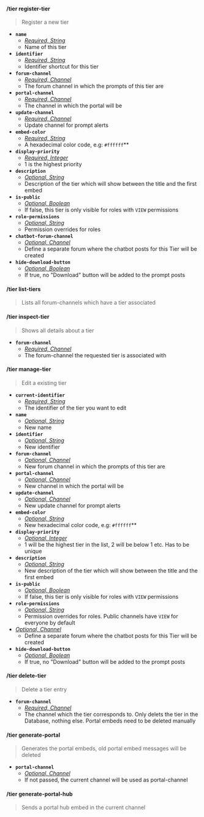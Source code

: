 #### /tier register-tier
> Register a new tier
- **`name`**
  - *[Required, String](proompter-documentation/guides/Quickstart/Slash%20Commands.md####String)*
  - Name of this tier
- **`identifier`**
  - *[Required, String](proompter-documentation/guides/Quickstart/Slash%20Commands.md####String)*
  - Identifier shortcut for this tier
- **`forum-channel`**
  - *[Required, Channel](proompter-documentation/guides/Quickstart/Slash%20Commands.md####Channel)*
  - The forum channel in which the prompts of this tier are
- **`portal-channel`**
  - *[Required, Channel](proompter-documentation/guides/Quickstart/Slash%20Commands.md####Channel)*
  - The channel in which the portal will be
- **`update-channel`**
  - *[Required, Channel](proompter-documentation/guides/Quickstart/Slash%20Commands.md####Channel)*
  - Update channel for prompt alerts
- **`embed-color`**
  - *[Required, String](proompter-documentation/guides/Quickstart/Slash%20Commands.md####String)*
  - A hexadecimal color code, e.g: `#ffffff`**
- **`display-priority`**
  - *[Required, Integer](proompter-documentation/guides/Quickstart/Slash%20Commands.md####Integer)*
  - 1 is the highest priority
- **`description`**
  - *[Optional, String](proompter-documentation/guides/Quickstart/Slash%20Commands.md####String)*
  - Description of the tier which will show between the title and the first embed
- **`is-public`**
  - *[Optional, Boolean](proompter-documentation/guides/Quickstart/Slash%20Commands.md####Boolean)*
  - If false, this tier is only visible for roles with `VIEW` permissions
- **`role-permissions`**
  - *[Optional, String](proompter-documentation/guides/Quickstart/Slash%20Commands.md####String)*
  - Permission overrides for roles
- **`chatbot-forum-channel`**
  - *[Optional, Channel](proompter-documentation/guides/Quickstart/Slash%20Commands.md####Channel)*
  - Define a separate forum where the chatbot posts for this Tier will be created
- **`hide-download-button`**
  - *[Optional, Boolean](proompter-documentation/guides/Quickstart/Slash%20Commands.md####Boolean)*
  - If true, no "Download" button will be added to the prompt posts

#### /tier list-tiers
> Lists all forum-channels which have a tier associated

#### /tier inspect-tier
> Shows all details about a tier
- **`forum-channel`**
  - *[Required, Channel](proompter-documentation/guides/Quickstart/Slash%20Commands.md####Channel)*
  - The forum-channel the requested tier is associated with

#### /tier manage-tier
> Edit a existing tier
- **`current-identifier`**
  - *[Required, String](proompter-documentation/guides/Quickstart/Slash%20Commands.md####String)*
  - The identifier of the tier you want to edit
- **`name`**
  - *[Optional, String](proompter-documentation/guides/Quickstart/Slash%20Commands.md####String)*
  - New name
- **`identifier`**
  - *[Optional, String](proompter-documentation/guides/Quickstart/Slash%20Commands.md####String)*
  - New identifier
- **`forum-channel`**
  - *[Optional, Channel](proompter-documentation/guides/Quickstart/Slash%20Commands.md####Channel)*
  - New forum channel in which the prompts of this tier are
- **`portal-channel`**
  - *[Optional, Channel](proompter-documentation/guides/Quickstart/Slash%20Commands.md####Channel)*
  - New channel in which the portal will be
- **`update-channel`**
  - *[Optional, Channel](proompter-documentation/guides/Quickstart/Slash%20Commands.md####Channel)*
  - New update channel for prompt alerts
- **`embed-color`**
  - *[Optional, String](proompter-documentation/guides/Quickstart/Slash%20Commands.md####String)*
  - New hexadecimal color code, e.g: `#ffffff`**
- **`display-priority`**
  - *[Optional, Integer](proompter-documentation/guides/Quickstart/Slash%20Commands.md####Integer)*
  - 1 will be the highest tier in the list, 2 will be below 1 etc. Has to be unique
- **`description`**
  - *[Optional, String](proompter-documentation/guides/Quickstart/Slash%20Commands.md####String)*
  - New description of the tier which will show between the title and the first embed
- **`is-public`**
  - *[Optional, Boolean](proompter-documentation/guides/Quickstart/Slash%20Commands.md####Boolean)*
  - If false, this tier is only visible for roles with `VIEW` permissions
- **`role-permissions`**
  - *[Optional, String](proompter-documentation/guides/Quickstart/Slash%20Commands.md####String)*
  - Permission overrides for roles. Public channels have `VIEW` for everyone by default
- *[Optional, Channel](proompter-documentation/guides/Quickstart/Slash%20Commands.md####Channel)*
  - Define a separate forum where the chatbot posts for this Tier will be created
- **`hide-download-button`**
  - *[Optional, Boolean](proompter-documentation/guides/Quickstart/Slash%20Commands.md####Boolean)*
  - If true, no "Download" button will be added to the prompt posts

#### /tier delete-tier
> Delete a tier entry
- **`forum-channel`**
  - *[Required, Channel](proompter-documentation/guides/Quickstart/Slash%20Commands.md####Channel)*
  - The channel which the tier corresponds to. Only delets the tier in the Database, nothing else. Portal embeds need to be deleted manually

#### /tier generate-portal
> Generates the portal embeds, old portal embed messages will be deleted
- **`portal-channel`**
  - *[Optional, Channel](proompter-documentation/guides/Quickstart/Slash%20Commands.md####Channel)*
  - If not passed, the current channel will be used as portal-channel

#### /tier generate-portal-hub
> Sends a portal hub embed in the current channel

